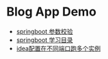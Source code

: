 # Blog App Demo

* [springboot 参数校验](https://blog.csdn.net/Bug_Lian/article/details/111040146?spm=1001.2101.3001.6661.1&utm_medium=distribute.pc_relevant_t0.none-task-blog-2%7Edefault%7ECTRLIST%7ERate-1-111040146-blog-100664897.t5_download_comparev1&depth_1-utm_source=distribute.pc_relevant_t0.none-task-blog-2%7Edefault%7ECTRLIST%7ERate-1-111040146-blog-100664897.t5_download_comparev1&utm_relevant_index=1
  )
* [springboot 学习目录](https://zhoutianyu.blog.csdn.net/article/details/102955812)
* [idea配置在不同端口跑多个实例](https://blog.csdn.net/Chen4852010/article/details/123660776)
